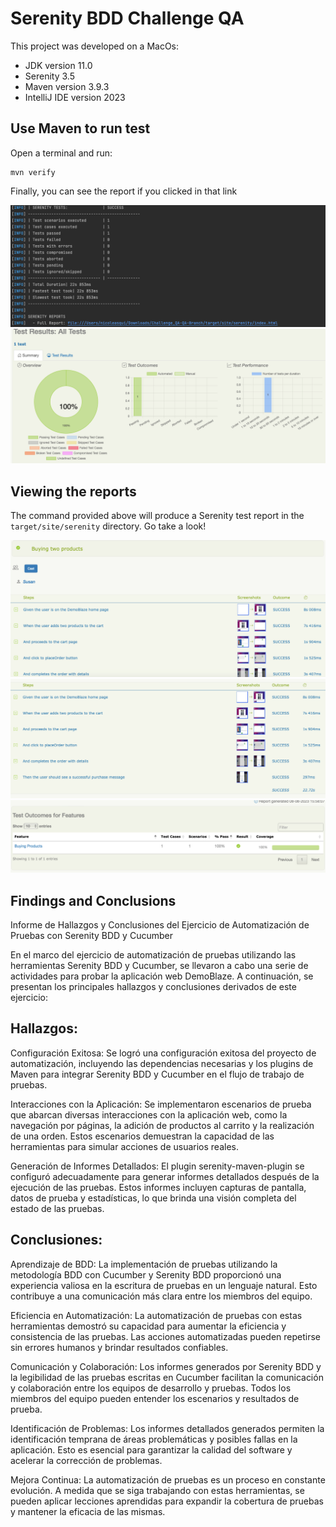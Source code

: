 # Serenity BDD Challenge QA

This project was developed on a MacOs:

- JDK version 11.0
- Serenity 3.5
- Maven version 3.9.3
- IntelliJ IDE version 2023

## Use Maven to run test 

Open a terminal and run:

    mvn verify

Finally, you can see the report if you clicked in that link

![img_5.png](img_5.png)
![img_6.png](img_6.png)

## Viewing the reports

The command provided above will produce a Serenity test report in the `target/site/serenity` directory. Go take a look!

![img.png](img.png) 
![img_1.png](img_1.png)
![img_2.png](img_2.png)

## Findings and Conclusions

Informe de Hallazgos y Conclusiones del Ejercicio de Automatización de Pruebas con Serenity BDD y Cucumber

En el marco del ejercicio de automatización de pruebas utilizando las herramientas Serenity BDD y Cucumber, se llevaron a cabo una serie de actividades para probar la aplicación web DemoBlaze. A continuación, se presentan los principales hallazgos y conclusiones derivados de este ejercicio:

## Hallazgos:

Configuración Exitosa: Se logró una configuración exitosa del proyecto de automatización, incluyendo las dependencias necesarias y los plugins de Maven para integrar Serenity BDD y Cucumber en el flujo de trabajo de pruebas.

Interacciones con la Aplicación: Se implementaron escenarios de prueba que abarcan diversas interacciones con la aplicación web, como la navegación por páginas, la adición de productos al carrito y la realización de una orden. Estos escenarios demuestran la capacidad de las herramientas para simular acciones de usuarios reales.

Generación de Informes Detallados: El plugin serenity-maven-plugin se configuró adecuadamente para generar informes detallados después de la ejecución de las pruebas. Estos informes incluyen capturas de pantalla, datos de prueba y estadísticas, lo que brinda una visión completa del estado de las pruebas.

## Conclusiones:

Aprendizaje de BDD: La implementación de pruebas utilizando la metodología BDD con Cucumber y Serenity BDD proporcionó una experiencia valiosa en la escritura de pruebas en un lenguaje natural. Esto contribuye a una comunicación más clara entre los miembros del equipo.

Eficiencia en Automatización: La automatización de pruebas con estas herramientas demostró su capacidad para aumentar la eficiencia y consistencia de las pruebas. Las acciones automatizadas pueden repetirse sin errores humanos y brindar resultados confiables.

Comunicación y Colaboración: Los informes generados por Serenity BDD y la legibilidad de las pruebas escritas en Cucumber facilitan la comunicación y colaboración entre los equipos de desarrollo y pruebas. Todos los miembros del equipo pueden entender los escenarios y resultados de prueba.

Identificación de Problemas: Los informes detallados generados permiten la identificación temprana de áreas problemáticas y posibles fallas en la aplicación. Esto es esencial para garantizar la calidad del software y acelerar la corrección de problemas.

Mejora Continua: La automatización de pruebas es un proceso en constante evolución. A medida que se siga trabajando con estas herramientas, se pueden aplicar lecciones aprendidas para expandir la cobertura de pruebas y mantener la eficacia de las mismas.